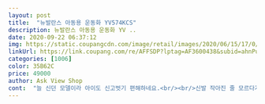 ```yaml
---
layout: post 
title:  "뉴발란스 아동용 운동화 YV574KCS" 
description: 뉴발란스 아동용 운동화 YV ..
date: 2020-09-22 06:37:12 
img: https://static.coupangcdn.com/image/retail/images/2020/06/15/17/0/014b05c2-8c9c-46e2-a825-96acb8d9410f.jpg 
linkUrl: https://link.coupang.com/re/AFFSDP?lptag=AF3600438&subid=ahnPublicAsk&pageKey=1736365031&itemId=2955554023&vendorItemId=70903273295&traceid=V0-113-452db8f24ccb43d9 
categories: [1006] 
color: 35B62C 
price: 49000 
author: Ask View Shop 
cont:  "늘 신던 모델이라 아이도 신고벗기 편해하네요.<br/><br/>신발 작아진 줄 모르다가 급히 샀어요.<br/><br/>역시 배송 빠르고 상태도 좋아요.<br/><br/>코로나때문에 신발신을 일 없어서<br/>크기도 정사이즈고 가볍습니다.<br/><br/>" 
---
```

